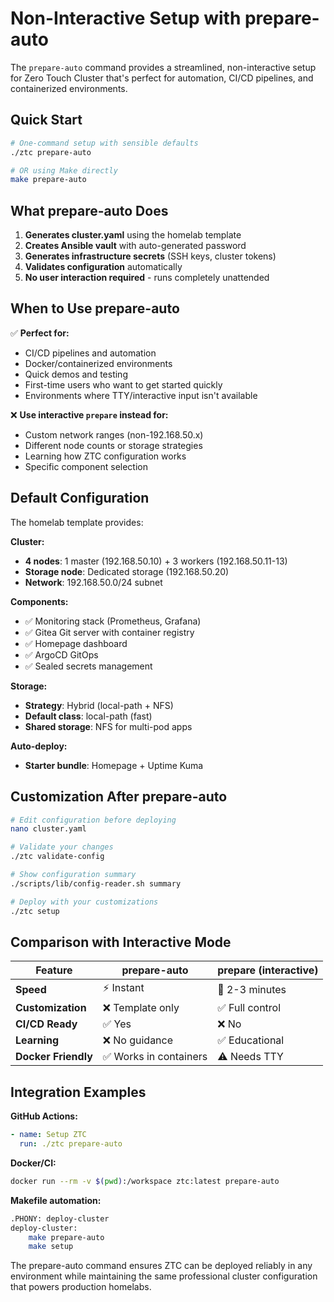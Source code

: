 # Non-Interactive Setup with prepare-auto

The `prepare-auto` command provides a streamlined, non-interactive setup for Zero Touch Cluster that's perfect for automation, CI/CD pipelines, and containerized environments.

## Quick Start

```bash
# One-command setup with sensible defaults
./ztc prepare-auto

# OR using Make directly
make prepare-auto
```

## What prepare-auto Does

1. **Generates cluster.yaml** using the homelab template
2. **Creates Ansible vault** with auto-generated password
3. **Generates infrastructure secrets** (SSH keys, cluster tokens)
4. **Validates configuration** automatically
5. **No user interaction required** - runs completely unattended

## When to Use prepare-auto

✅ **Perfect for:**
- CI/CD pipelines and automation
- Docker/containerized environments
- Quick demos and testing
- First-time users who want to get started quickly
- Environments where TTY/interactive input isn't available

❌ **Use interactive `prepare` instead for:**
- Custom network ranges (non-192.168.50.x)
- Different node counts or storage strategies
- Learning how ZTC configuration works
- Specific component selection

## Default Configuration

The homelab template provides:

**Cluster:**
- **4 nodes**: 1 master (192.168.50.10) + 3 workers (192.168.50.11-13)
- **Storage node**: Dedicated storage (192.168.50.20)
- **Network**: 192.168.50.0/24 subnet

**Components:**
- ✅ Monitoring stack (Prometheus, Grafana)
- ✅ Gitea Git server with container registry
- ✅ Homepage dashboard
- ✅ ArgoCD GitOps
- ✅ Sealed secrets management

**Storage:**
- **Strategy**: Hybrid (local-path + NFS)
- **Default class**: local-path (fast)
- **Shared storage**: NFS for multi-pod apps

**Auto-deploy:**
- **Starter bundle**: Homepage + Uptime Kuma

## Customization After prepare-auto

```bash
# Edit configuration before deploying
nano cluster.yaml

# Validate your changes
./ztc validate-config

# Show configuration summary
./scripts/lib/config-reader.sh summary

# Deploy with your customizations
./ztc setup
```

## Comparison with Interactive Mode

| Feature | prepare-auto | prepare (interactive) |
|---------|-------------|---------------------|
| **Speed** | ⚡ Instant | 🐌 2-3 minutes |
| **Customization** | ❌ Template only | ✅ Full control |
| **CI/CD Ready** | ✅ Yes | ❌ No |
| **Learning** | ❌ No guidance | ✅ Educational |
| **Docker Friendly** | ✅ Works in containers | ⚠️ Needs TTY |

## Integration Examples

**GitHub Actions:**
```yaml
- name: Setup ZTC
  run: ./ztc prepare-auto
```

**Docker/CI:**
```bash
docker run --rm -v $(pwd):/workspace ztc:latest prepare-auto
```

**Makefile automation:**
```bash
.PHONY: deploy-cluster
deploy-cluster:
    make prepare-auto
    make setup
```

The prepare-auto command ensures ZTC can be deployed reliably in any environment while maintaining the same professional cluster configuration that powers production homelabs.